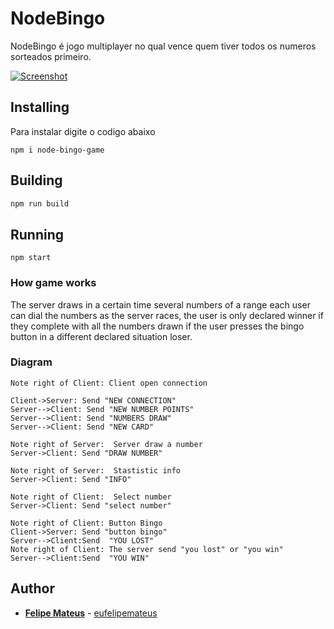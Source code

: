 # NodeBingo

NodeBingo é jogo multiplayer no qual vence quem tiver todos os numeros sorteados primeiro.

[![Screenshot](https://felipefm32.com/wp-content/uploads/2019/09/2019-09-18.png "screenshot")](https://felipefm32.com/wp-content/uploads/2019/09/2019-09-18.png "screenshot")

## Installing

Para instalar digite o codigo abaixo

```
npm i node-bingo-game
```

## Building

```bash
npm run build 
```


## Running

```
npm start
```

### How game works

The server draws in a certain time several numbers of a range each user can dial the numbers as the server races, the user is only declared winner if they complete with all the numbers drawn if the user presses the bingo button in a different declared situation loser.


### Diagram
                    
```seq
Note right of Client: Client open connection

Client->Server: Send "NEW CONNECTION"
Server-->Client: Send "NEW NUMBER POINTS"
Server-->Client: Send "NUMBERS DRAW"
Server-->Client: Send "NEW CARD"

Note right of Server:  Server draw a number
Server->Client: Send "DRAW NUMBER"

Note right of Server:  Stastistic info
Server->Client: Send "INFO"

Note right of Client:  Select number
Server->Client: Send "select number"

Note right of Client: Button Bingo
Client->Server: Send "button bingo"
Server-->Client:Send  "YOU LOST"
Note right of Client: The server send "you lost" or "you win"
Server-->Client:Send  "YOU WIN"
```


## Author

* **[Felipe Mateus](https://felipemateus.com)** - [eufelipemateus](https://github.com/eufelipemateus)

